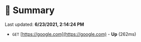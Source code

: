 # 📖 Summary
Last updated: **6/23/2021, 2:14:24 PM**

- `GET` [https://google.com](https://google.com) - **Up** (262ms)
